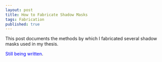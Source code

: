 ```yaml
---
layout: post
title: How to Fabricate Shadow Masks
tags: Fabrication
published: true
---
```


This post documents the methods by which I fabricated several shadow masks used in my thesis.

<span style="color:blue">Still being written</span>.


